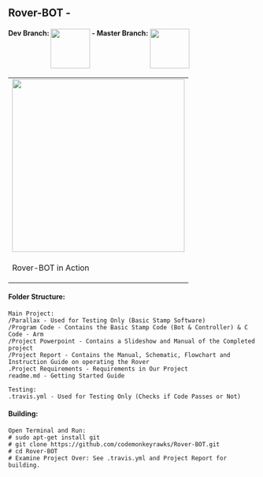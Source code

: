 ## Rover-BOT - 

<h4>
Dev Branch: <a href="https://travis-ci.org/codemonkeyrawks/Rover-BOT/branches"><img src="https://travis-ci.org/codemonkeyrawks/Rover-BOT.svg?branch=dev" alt="" width="80px" align="top"></a>
-
Master Branch: <a href="https://travis-ci.org/codemonkeyrawks/Rover-BOT/branches"><img src="https://travis-ci.org/codemonkeyrawks/Rover-BOT.svg?branch=master" alt="" width="80px" align="top"></a>
</h4>

<table>
<tr>
<td>
<img src="http://i.imgur.com/U8m6sHA.jpg" width="350">
</td>
</tr>
<tr>
<td>
<p>Rover-BOT in Action</p>
</td>
</tr>
</table>

#### Folder Structure:

    Main Project:
    /Parallax - Used for Testing Only (Basic Stamp Software)
    /Program Code - Contains the Basic Stamp Code (Bot & Controller) & C Code - Arm
    /Project Powerpoint - Contains a Slideshow and Manual of the Completed project
    /Project Report - Contains the Manual, Schematic, Flowchart and Instruction Guide on operating the Rover
    .Project Requirements - Requirements in Our Project
    readme.md - Getting Started Guide
    
    Testing:
    .travis.yml - Used for Testing Only (Checks if Code Passes or Not)

#### Building:
```shell
Open Terminal and Run:
# sudo apt-get install git
# git clone https://github.com/codemonkeyrawks/Rover-BOT.git
# cd Rover-BOT
# Examine Project Over: See .travis.yml and Project Report for building.
```
